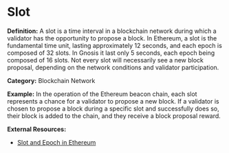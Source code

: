 # Slot

**Definition:** A slot is a time interval in a blockchain network during which a validator has the opportunity to propose a block. In Ethereum, a slot is the fundamental time unit, lasting approximately 12 seconds, and each epoch is composed of 32 slots. In Gnosis it last only 5 seconds, each epoch being composed of 16 slots. Not every slot will necessarily see a new block proposal, depending on the network conditions and validator participation.

**Category:** Blockchain Network

**Example:** In the operation of the Ethereum beacon chain, each slot represents a chance for a validator to propose a new block. If a validator is chosen to propose a block during a specific slot and successfully does so, their block is added to the chain, and they receive a block proposal reward.

**External Resources:**
- [Slot and Epoch in Ethereum](https://ethereum.org/en/developers/docs/consensus-mechanisms/pos/)